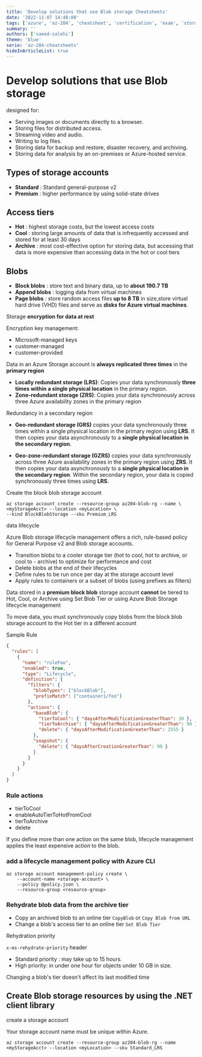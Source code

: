 ```yaml
---
title: 'Develop solutions that use Blob storage Cheatsheets'
date: '2022-11-07 14:40:00'
tags: ['azure', 'az-204', 'cheatsheet', 'certification', 'exam', 'storage']
summary: ''
authors: ['saeed-salehi']
theme: 'blue'
serie: 'az-204-cheatsheets'
hideInArticleList: true
---
```


# Develop solutions that use Blob storage

designed for:

- Serving images or documents directly to a browser.
- Storing files for distributed access.
- Streaming video and audio.
- Writing to log files.
- Storing data for backup and restore, disaster recovery, and archiving.
- Storing data for analysis by an on-premises or Azure-hosted service.

## Types of storage accounts

- **Standard** : Standard general-purpose v2
- **Premium** : higher performance by using solid-state drives

## Access tiers

- **Hot** : highest storage costs, but the lowest access costs
- **Cool** : storing large amounts of data that is infrequently accessed and stored for at least 30 days
- **Archive** : most cost-effective option for storing data, but accessing that data is more expensive than accessing data in the hot or cool tiers

## Blobs

- **Block blobs** : store text and binary data, up to **about 190.7 TB**
- **Append blobs** : logging data from virtual machines
- **Page blobs** : store random access files **up to 8 TB** in size,store virtual hard drive (VHD) files and serve as **disks for Azure virtual machines**.

Storage **encryption for data at rest**

Encryption key management:

- Microsoft-managed keys
- customer-managed
- customer-provided

Data in an Azure Storage account is **always replicated three times** in the **primary region**

- **Locally redundant storage (LRS)**: Copies your data synchronously **three times within a single physical location** in the primary region.
- **Zone-redundant storage (ZRS)**: Copies your data synchronously across three Azure availability zones in the primary region

Redundancy in a secondary region

- **Geo-redundant storage (GRS)** copies your data synchronously three times within a single physical location in the primary region using **LRS**. It then copies your data asynchronously to a **single physical location in the secondary region**.

- **Geo-zone-redundant storage (GZRS)** copies your data synchronously across three Azure availability zones in the primary region using **ZRS**. It then copies your data asynchronously to a **single physical location in the secondary region**. Within the secondary region, your data is copied synchronously three times using **LRS**.

Create the block blob storage account

```
az storage account create --resource-group az204-blob-rg --name \
<myStorageAcct> --location <myLocation> \
--kind BlockBlobStorage --sku Premium_LRS
```

data lifecycle

Azure Blob storage lifecycle management offers a rich, rule-based policy for General Purpose v2 and Blob storage accounts.

- Transition blobs to a cooler storage tier (hot to cool, hot to archive, or cool to - archive) to optimize for performance and cost
- Delete blobs at the end of their lifecycles
- Define rules to be run once per day at the storage account level
- Apply rules to containers or a subset of blobs (using prefixes as filters)

Data stored in a **premium block blob** storage account **cannot** be tiered to Hot, Cool, or Archive using Set Blob Tier or using Azure Blob Storage lifecycle management

To move data, you must synchronously copy blobs from the block blob storage account to the Hot tier in a different account

Sample Rule

```json
{
  "rules": [
    {
      "name": "ruleFoo",
      "enabled": true,
      "type": "Lifecycle",
      "definition": {
        "filters": {
          "blobTypes": ["blockBlob"],
          "prefixMatch": ["container1/foo"]
        },
        "actions": {
          "baseBlob": {
            "tierToCool": { "daysAfterModificationGreaterThan": 30 },
            "tierToArchive": { "daysAfterModificationGreaterThan": 90 },
            "delete": { "daysAfterModificationGreaterThan": 2555 }
          },
          "snapshot": {
            "delete": { "daysAfterCreationGreaterThan": 90 }
          }
        }
      }
    }
  ]
}
```

### Rule actions

- tierToCool
- enableAutoTierToHotFromCool
- tierToArchive
- delete

If you define more than one action on the same blob, lifecycle management applies the least expensive action to the blob.

### add a lifecycle management policy with Azure CLI

```
az storage account management-policy create \
    --account-name <storage-account> \
    --policy @policy.json \
    --resource-group <resource-group>
```

### Rehydrate blob data from the archive tier

- Copy an archived blob to an online tier `CopyBlob` or `Copy Blob from URL`
- Change a blob's access tier to an online tier `Set Blob Tier`

Rehydration priority

`x-ms-rehydrate-priority` header

- Standard priority : may take up to 15 hours.
- High priority: in under one hour for objects under 10 GB in size.

Changing a blob's tier doesn't affect its last modified time

## Create Blob storage resources by using the .NET client library

create a storage account

Your storage account name must be unique within Azure.

```console
az storage account create --resource-group az204-blob-rg --name <myStorageAcct> --location <myLocation> --sku Standard_LRS
```
